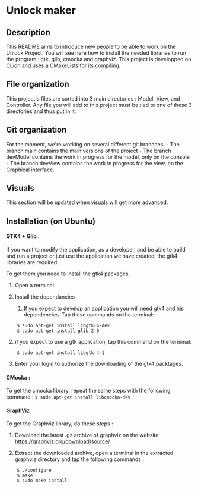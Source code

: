 # Unlock maker

## Description
This README aims to introduce new people to be able to work on the Unlock Project. You will see here how to install the needed libraries to run the program : gtk, glib, cmocka and graphviz. This project is developped on CLion and uses a CMakeLists for its compiling.

## File organization
This project's files are sorted into 3 main directories : Model, View, and Controller. Any file you will add to this project must be tied to one of these 3 directories and thus put in it.

## Git organization
For the moment, we're working on several different git branches.
	- The branch main contains the main versions of the project
	- The branch devModel contains the work in progress for the model, only on the console
	- The branch devView contains the work in progress for the view, on the Graphical interface.

## Visuals
This section will be updated when visuals will get more advanced.

## Installation (on Ubuntu)
#### GTK4 + Glib :

If you want to modify the application, as a developer, and be able to build and run a project or just use the application we have created, the gtk4 libraries are required.

To get them you need to install the gtk4 packages.
	
1. Open a terminal.
	
2. Install the dependancies
   1. If you expect to develop an application you will need gtk4 and his dependencies. Tap these commands on the terminal:
```
	$ sudo apt-get install libgtk-4-dev
	$ sudo apt-get install glib-2.0
```
   2) if you expect to use a gtk application, tap this command on the terminal:
```
	$ sudo apt-get install libgtk-4-1
```

3. Enter your login to authorize the downloading of the gtk4 packtages.

#### CMocka :
 
To get the cmocka library, repeat the same steps with the following command : `$ sudo apt-get install libcmocka-dev`

#### GraphViz

To get the Graphviz library, do these steps :

1. Download the latest .gz archive of graphviz on the website https://graphviz.org/download/source/

2. Extract the downloaded archive, open a terminal in the extracted graphviz directory and tap the following commands :
```
	$ ./configure
	$ make
	$ sudo make install
```

